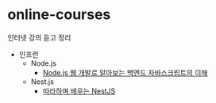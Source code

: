 # online-courses
인터넷 강의 듣고 정리



- 인프런
  - Node.js
    - [Node.js 웹 개발로 알아보는 백엔드 자바스크립트의 이해](https://github.com/jihoonwang98/online-courses/tree/main/inflearn-node-js-basic-by-codesquad)
  - Nest.js
    - [따라하며 배우는 NestJS](https://github.com/jihoonwang98/online-courses/tree/main/follow-and-learn-NestJS)



